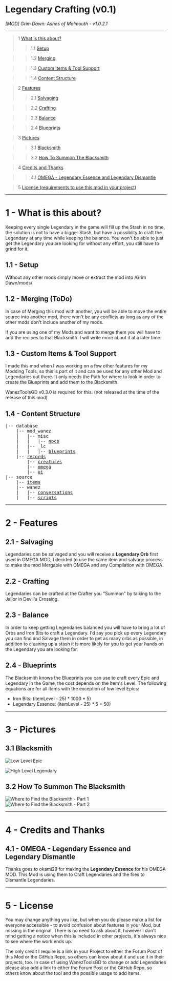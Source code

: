 # Legendary Crafting (v0.1)

*[MOD] Grim Dawn: Ashes of Malmouth - v1.0.2.1*

---

> 1 [What is this about?](#intro)
>> 1.1 [Setup](#intro-setup)

>> 1.2 [Merging](#intro-merge)

>> 1.3 [Custom Items & Tool Support](#intro-tool)

>> 1.4 [Content Structure](#intro-structure)

> 2 [Features](#feat)
>> 2.1 [Salvaging](#feat-salvage)

>> 2.2 [Crafting](#feat-craft)

>> 2.3 [Balance](#feat-balance)

>> 2.4 [Blueprints](#feat-blueprints)

> 3 [Pictures](#pic)

>> 3.1 [Blacksmith](#pic-crafting)

>> 3.2 [How To Summon The Blacksmith](#pic-jailor)

> 4 [Credits and Thanks](#credits)

>> 4.1 [OMEGA - Legendary Essence and Legendary Dismantle](#credits-omega)

> 5 [License (requirements to use this mod in your project)](#license)

---
<a name="intro"></a>
<a name="1"></a>
# 1 - What is this about?
Keeping every single Legendary in the game will fill up the Stash in no time, the solution is not to have a bigger Stash, but have a possiblity to craft the Legendary at any time while keeping the balance. You won't be able to just get the Legendary you are looking for without any effort, you still have to grind for it.

<a name="intro-setup"></a>
<a name="1.1"></a>
## 1.1 - Setup
Without any other mods simply move or extract the mod into /Grim Dawn/mods/

<a name="intro-merge"></a>
<a name="1.2"></a>
## 1.2 - Merging (ToDo)
In case of Merging this mod with another, you will be able to move the entire source into another mod, there won't be any conflicts as long as any of the other mods don't include another of my mods.

If you are using one of my Mods and want to merge them you will have to add the recipes to that Blacksmith. I will write more about it at a later time.

<a name="intro-tool"></a>
<a name="1.3"></a>
## 1.3 - Custom Items & Tool Support
I made this mod when I was working on a few other features for my Modding Tools, so this is part of it and can be used for any other Mod and Legendaries out there. It only needs the Path for where to look in order to create the Blueprints and add them to the Blacksmith.

WanezToolsGD v0.3.0 is required for this. (not released at the time of the release of this mod)

<a name="intro-structure"></a>
<a name="1.4"></a>
## 1.4 - Content Structure
<pre>
|-- database
	|-- mod_wanez
	|	|-- misc
	|	|	|-- <a href="#2.2">npcs</a>
	|	|-- _lc
	|	|	|-- <a href="#2.3">blueprints</a>
	|-- <a href="#4.1">records</a>
		|-- <a href="#2.2">creatures</a>
		|-- <a href="#4.1">omega</a>
		|-- <a href="#4.1">ui</a>
|-- source
	|-- <a href="#4.1">items</a>
	|-- wanez
	|	|-- <a href="#2.2">conversations</a>
	|	|-- <a href="#2.2">scripts</a>
</pre>
		
---
<a name="feat"></a>
<a name="2"></a>
# 2 - Features

<a name="feat-salvage"></a>
<a name="2.1"></a>
## 2.1 - Salvaging
Legendaries can be salvaged and you will receive a __Legendary Orb__ first used in OMEGA MOD, I decided to use the same item and salvage process to make the mod Mergable with OMEGA and any Compilation with OMEGA.

<a name="feat-craft"></a>
<a name="2.2"></a>
## 2.2 - Crafting
Legendaries can be crafted at the Crafter you "Summon" by talking to the Jailor in Devil's Crossing.

<a name="feat-balance"></a>
<a name="2.3"></a>
## 2.3 - Balance
In order to keep getting Legendaries balanced you will have to bring a lot of Orbs and Iron Bits to craft a Legendary. I'd say you pick up every Legendary you can find and Salvage them in order to get as many orbs as possible, in addition to cleaning up a stash it is more likely for you to get your hands on the Legendary you are looking for.

<a name="feat-blueprints"></a>
<a name="2.4"></a>
## 2.4 - Blueprints
The Blacksmith knows the Blueprints you can use to craft every Epic and Legendary in the Game, the cost depends on the Item's Level. The following equations are for all items with the exception of low level Epics:
* Iron Bits: (itemLevel - 25) * 1000 * 5)
* Legendary Essence: (itemLevel - 25) * 5 + 50)

---

<a name="pic"></a>
<a name="3"></a>
# 3 - Pictures

<a name="pic-crafting"></a>
<a name="3.1"></a>
## 3.1 Blacksmith
![Low Level Epic](https://user-images.githubusercontent.com/20875155/31574958-831dbe4e-b0db-11e7-9b03-c033b38220bb.jpg "Low Level Epic")

![High Level Legendary](https://user-images.githubusercontent.com/20875155/31574957-8300febc-b0db-11e7-9e6a-2dd4cea591aa.jpg "High Level Legendary")

<a name="pic-jailor"></a>
<a name="3.2"></a>
## 3.2 How To Summon The Blacksmith
![Where to Find the Blacksmith - Part 1](https://user-images.githubusercontent.com/20875155/31574959-8339cb5c-b0db-11e7-9663-95b55b9a250a.jpg "Where to Find the Blacksmith - Part 1")
![Where to Find the Blacksmith - Part 2](https://user-images.githubusercontent.com/20875155/31574956-82e0d5ec-b0db-11e7-9494-5515599133c8.jpg "Where to Find the Blacksmith - Part 2")

---

<a name="credits"></a>
<a name="4"></a>
# 4 - Credits and Thanks
## 4.1 - OMEGA - Legendary Essence and Legendary Dismantle
Thanks goes to okami29 for making the __Legendary Essence__ for his OMEGA MOD. This Mod is using them to Craft Legendaries and the files to Dismantle Legendaries.

---

<a name="License"></a>
<a name="5"></a>
# 5 - License
You may change anything you like, but when you do please make a list for everyone accessible - to avoid confusion about features in your Mod, but missing in the original. There is no need to ask about it, however I don't mind getting a notice when this is included in other projects, it's always nice to see where the work ends up.

The only credit I require is a link in your Project to either the Forum Post of this Mod or the GitHub Repo, so others can know about it and use it in their projects, too. In case of using WanezToolsGD to change or add Legendaries please also add a link to either the Forum Post or the GitHub Repo, so others know about the tool and the possible usage to add items.
 